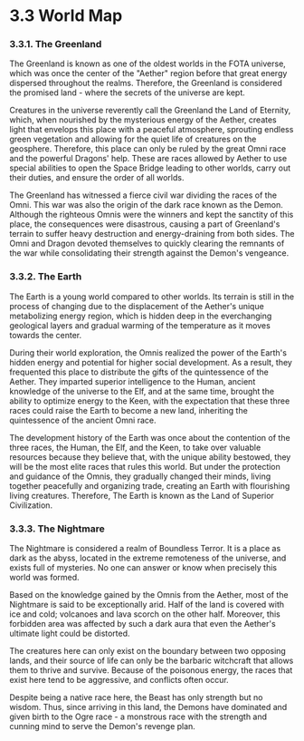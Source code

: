 # 3.3 World Map

### 3.3.1. The Greenland

The Greenland is known as one of the oldest worlds in the FOTA universe, which was once the center of the "Aether" region before that great energy dispersed throughout the realms. Therefore, the Greenland is considered the promised land - where the secrets of the universe are kept.

Creatures in the universe reverently call the Greenland the Land of Eternity, which, when nourished by the mysterious energy of the Aether, creates light that envelops this place with a peaceful atmosphere, sprouting endless green vegetation and allowing for the quiet life of creatures on the geosphere. Therefore, this place can only be ruled by the great Omni race and the powerful Dragons' help. These are races allowed by Aether to use special abilities to open the Space Bridge leading to other worlds, carry out their duties, and ensure the order of all worlds.

The Greenland has witnessed a fierce civil war dividing the races of the Omni. This war was also the origin of the dark race known as the Demon. Although the righteous Omnis were the winners and kept the sanctity of this place, the consequences were disastrous, causing a part of Greenland's terrain to suffer heavy destruction and energy-draining from both sides. The Omni and Dragon devoted themselves to quickly clearing the remnants of the war while consolidating their strength against the Demon's vengeance.

### 3.3.2. **The Earth**

The Earth is a young world compared to other worlds. Its terrain is still in the process of changing due to the displacement of the Aether's unique metabolizing energy region, which is hidden deep in the everchanging geological layers and gradual warming of the temperature as it moves towards the center.

During their world exploration, the Omnis realized the power of the Earth's hidden energy and potential for higher social development. As a result, they frequented this place to distribute the gifts of the quintessence of the Aether. They imparted superior intelligence to the Human, ancient knowledge of the universe to the Elf, and at the same time, brought the ability to optimize energy to the Keen, with the expectation that these three races could raise the Earth to become a new land, inheriting the quintessence of the ancient Omni race.

The development history of the Earth was once about the contention of the three races, the Human, the Elf, and the Keen, to take over valuable resources because they believe that, with the unique ability bestowed, they will be the most elite races that rules this world. But under the protection and guidance of the Omnis, they gradually changed their minds, living together peacefully and organizing trade, creating an Earth with flourishing living creatures. Therefore, The Earth is known as the Land of Superior Civilization.

### 3.3.3. The Nightmare

The Nightmare is considered a realm of Boundless Terror. It is a place as dark as the abyss, located in the extreme remoteness of the universe, and exists full of mysteries. No one can answer or know when precisely this world was formed.

Based on the knowledge gained by the Omnis from the Aether, most of the Nightmare is said to be exceptionally arid. Half of the land is covered with ice and cold; volcanoes and lava scorch on the other half. Moreover, this forbidden area was affected by such a dark aura that even the Aether's ultimate light could be distorted.

The creatures here can only exist on the boundary between two opposing lands, and their source of life can only be the barbaric witchcraft that allows them to thrive and survive. Because of the poisonous energy, the races that exist here tend to be aggressive, and conflicts often occur.

Despite being a native race here, the Beast has only strength but no wisdom. Thus, since arriving in this land, the Demons have dominated and given birth to the Ogre race - a monstrous race with the strength and cunning mind to serve the Demon's revenge plan.
